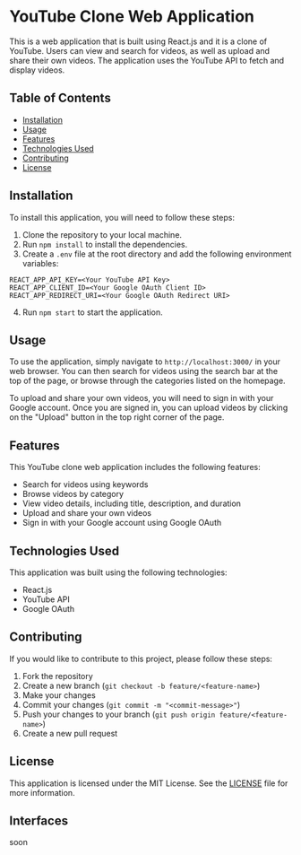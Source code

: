 # YouTube Clone Web Application

This is a web application that is built using React.js and it is a clone of YouTube. Users can view and search for videos, as well as upload and share their own videos. The application uses the YouTube API to fetch and display videos.

## Table of Contents

- [Installation](#installation)
- [Usage](#usage)
- [Features](#features)
- [Technologies Used](#technologies-used)
- [Contributing](#contributing)
- [License](#license)

## Installation

To install this application, you will need to follow these steps:

1. Clone the repository to your local machine.
2. Run `npm install` to install the dependencies.
3. Create a `.env` file at the root directory and add the following environment variables:

``REACT_APP_API_KEY=<Your YouTube API Key> `` <br>
``REACT_APP_CLIENT_ID=<Your Google OAuth Client ID>``<br>
``REACT_APP_REDIRECT_URI=<Your Google OAuth Redirect URI> ``


4. Run `npm start` to start the application.

## Usage

To use the application, simply navigate to `http://localhost:3000/` in your web browser. You can then search for videos using the search bar at the top of the page, or browse through the categories listed on the homepage.

To upload and share your own videos, you will need to sign in with your Google account. Once you are signed in, you can upload videos by clicking on the "Upload" button in the top right corner of the page.

## Features

This YouTube clone web application includes the following features:

- Search for videos using keywords
- Browse videos by category
- View video details, including title, description, and duration
- Upload and share your own videos
- Sign in with your Google account using Google OAuth

## Technologies Used

This application was built using the following technologies:

- React.js
- YouTube API
- Google OAuth

## Contributing

If you would like to contribute to this project, please follow these steps:

1. Fork the repository
2. Create a new branch (`git checkout -b feature/<feature-name>`)
3. Make your changes
4. Commit your changes (`git commit -m "<commit-message>"`)
5. Push your changes to your branch (`git push origin feature/<feature-name>`)
6. Create a new pull request

## License

This application is licensed under the MIT License. See the [LICENSE](LICENSE) file for more information.

## Interfaces
soon